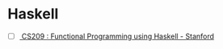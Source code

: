 # Haskell
- [ ] [ CS209 : Functional Programming using Haskell - Stanford](https://web.stanford.edu/class/cs209/lectures/)
